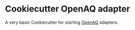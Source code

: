 Cookiecutter OpenAQ adapter
===========================

A very basic Cookiecutter for starting [OpenAQ](https://github.com/openaq/openaq-fetch/) adapters.